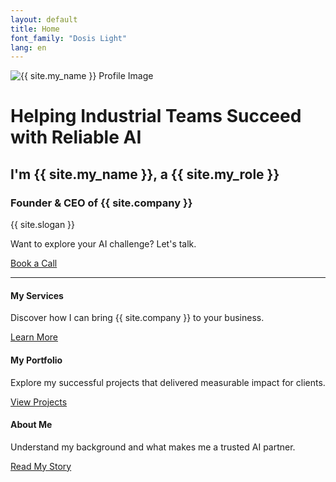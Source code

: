 ```yaml
---
layout: default
title: Home
font_family: "Dosis Light"
lang: en
---
```


<div class="container_center">
  <img src="{{ site.profile_image }}" alt="{{ site.my_name }} Profile Image" class="logo" />

  <h1>Helping Industrial Teams Succeed with Reliable AI</h1>
  <h2>I'm {{ site.my_name }}, a {{ site.my_role }}</h2>
  <h3>Founder & CEO of {{ site.company }}</h3>

  <div class="slogan">{{ site.slogan }}</div>

  <p>Want to explore your AI challenge? Let's talk.</p>
  <a href="{{ site.meeting_link }}" target="_blank" class="book-call-btn">Book a Call</a>

</div>
<hr />

<div class="highlights">
  <div>
    <i class="fa fa-star fa-spin fa-3x"></i>
    <h4>My Services</h4>
    <p>Discover how I can bring {{ site.company }} to your business.</p>
    <a href="{{ site.url_root }}/en/services">Learn More</a>
  </div>
  <div>
    <i class="fa fa-trophy fa-4x"></i>
    <h4>My Portfolio</h4>
    <p>Explore my successful projects that delivered measurable impact for clients.</p>
    <a href="{{ site.url_root }}/en/portfolio">View Projects</a>
  </div>
  <div>
    <i class="fa fa-user fa-3x"></i>
    <h4>About Me</h4>
    <p>Understand my background and what makes me a trusted AI partner.</p>
    <a href="{{ site.url_root }}/en/about">Read My Story</a>
  </div>
</div>
